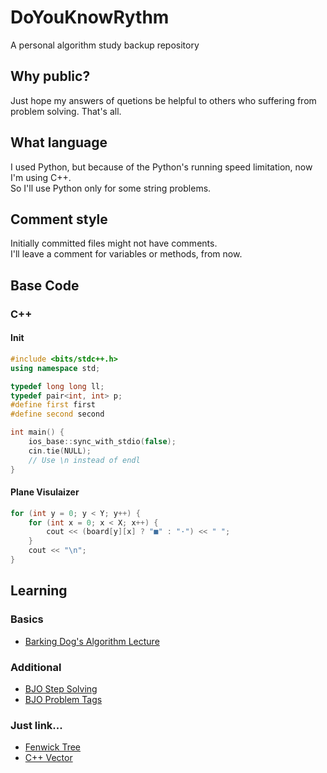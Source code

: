 # DoYouKnowRythm
A personal algorithm study backup repository

## Why public?
Just hope my answers of quetions be helpful to others who suffering from problem solving. That's all.

## What language
I used Python, but because of the Python's running speed limitation, now I'm using C++.\
So I'll use Python only for some string problems.

## Comment style
Initially committed files might not have comments.\
I'll leave a comment for variables or methods, from now.

## Base Code
### C++
#### Init
``` cpp
#include <bits/stdc++.h>
using namespace std;

typedef long long ll;
typedef pair<int, int> p;
#define first first
#define second second

int main() {
    ios_base::sync_with_stdio(false);
    cin.tie(NULL);
    // Use \n instead of endl
}
```
#### Plane Visulaizer
``` cpp
for (int y = 0; y < Y; y++) {
    for (int x = 0; x < X; x++) {
        cout << (board[y][x] ? "■" : "·") << " ";
    }
    cout << "\n";
}
```

## Learning
### Basics
- [Barking Dog's Algorithm Lecture](https://blog.encrypted.gg/category/%EA%B0%95%EC%A2%8C/%EC%8B%A4%EC%A0%84%20%EC%95%8C%EA%B3%A0%EB%A6%AC%EC%A6%98?page=2)

### Additional
- [BJO Step Solving](https://www.acmicpc.net/step)
- [BJO Problem Tags](https://www.acmicpc.net/problem/tags)

### Just link...
- [Fenwick Tree](https://yoongrammer.tistory.com/104)
- [C++ Vector](https://blockdmask.tistory.com/70)
